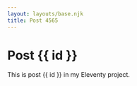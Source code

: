 ```yaml
---
layout: layouts/base.njk
title: Post 4565
---
```


# Post {{ id }}

This is post {{ id }} in my Eleventy project.
